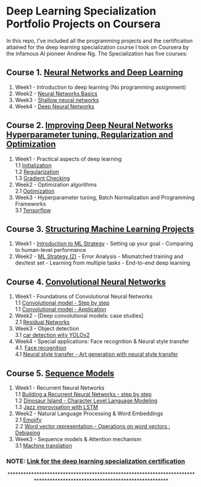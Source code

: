 # Deep Learning Specialization Portfolio Projects on Coursera

In this repo, I’ve included all the programming projects and the certification attained for the deep learning specialization course I took on Coursera by the infamous AI pioneer Andrew Ng. The Specialization has five courses: 

 ## Course 1. [Neural Networks and Deep Learning](https://www.youtube.com/watch?v=CS4cs9xVecg&list=PLkDaE6sCZn6Ec-XTbcX1uRg2_u4xOEky0)
 
1. Week1 - Introduction to deep learning (No programming assignment)
2. Week2 - [Neural Networks Basics](https://github.com/tyonas9/Deep-Learning-Specialization-on-Coursera/blob/master/Neural%20Networks%20%26%20Deep%20Learning/Logistic%20Regression%20with%20a%20Neural%20Network%20mindset.ipynb)
3. Week3 - [Shallow neural networks](https://github.com/tyonas9/Deep-Learning-Specialization-on-Coursera/blob/master/Neural%20Networks%20%26%20Deep%20Learning/Planar%20data%20classification%20with%20one%20hidden%20layer.ipynb)
4. Week4 - [Deep Neural Networks](https://github.com/tyonas9/Deep-Learning-Specialization-on-Coursera/blob/master/Neural%20Networks%20%26%20Deep%20Learning/Deep%20Neural%20Network%20-%20Application.ipynb)

## Course 2. [Improving Deep Neural Networks Hyperparameter tuning, Regularization and Optimization](https://www.youtube.com/watch?v=1waHlpKiNyY&list=PLkDaE6sCZn6Hn0vK8co82zjQtt3T2Nkqc)

1. Week1 - Practical aspects of deep learning</br>
   1.1 [Initialization](https://github.com/tyonas9/Deep-Learning-Specialization-on-Coursera/blob/master/Improving%20Deep%20Neural%20Networks%20:%20Hyperparameter%20tunning%2C%20Regularization%20%26%20Optimization/Initialization.ipynb)</br> 
   1.2 [Regularization](https://github.com/tyonas9/Deep-Learning-Specialization-on-Coursera/blob/master/Improving%20Deep%20Neural%20Networks%20:%20Hyperparameter%20tunning%2C%20Regularization%20%26%20Optimization/Regularization.ipynb)</br> 
   1.3 [Gradient Checking](https://github.com/tyonas9/Deep-Learning-Specialization-on-Coursera/blob/master/Improving%20Deep%20Neural%20Networks%20:%20Hyperparameter%20tunning%2C%20Regularization%20%26%20Optimization/Gradient%20Checking.ipynb) 
2. Week2 - Optimization algorithms</br>
   2.1 [Optimization](https://github.com/tyonas9/Deep-Learning-Specialization-on-Coursera/blob/master/Improving%20Deep%20Neural%20Networks%20:%20Hyperparameter%20tunning%2C%20Regularization%20%26%20Optimization/Optimization%20methods.ipynb)
3. Week3 - Hyperparameter tuning, Batch Normalization and Programming Frameworks<br/>
   3.1 [Tensorflow](https://github.com/tyonas9/Deep-Learning-Specialization-on-Coursera/blob/master/Improving%20Deep%20Neural%20Networks%20:%20Hyperparameter%20tunning%2C%20Regularization%20%26%20Optimization/Optimization%20methods.ipynb)

## Course 3. [Structuring Machine Learning Projects](https://www.youtube.com/watch?v=dFX8k1kXhOw&list=PLkDaE6sCZn6E7jZ9sN_xHwSHOdjUxUW_b)

1. Week1 - [Introduction to ML Strategy](https://github.com/tyonas9/Deep-Learning-Specialization-on-Coursera/blob/master/Structuring%20Machine%20Learning%20Projects/Week%201%20Quiz%20-%20Bird%20recognition%20in%20the%20city%20of%20Peacetopia%20(case%20study).md)
         - Setting up your goal
         - Comparing to human-level performance
2. Week2 - [ML Strategy (2)](https://github.com/tyonas9/Deep-Learning-Specialization-on-Coursera/blob/master/Structuring%20Machine%20Learning%20Projects/Week%202%20Quiz%20-%20Autonomous%20driving%20(case%20study).md)
         - Error Analysis
         - Mismatched training and dev/test set
         - Learning from multiple tasks
         - End-to-end deep learning
         
 ## Course 4. [Convolutional Neural Networks](https://www.youtube.com/watch?v=ArPaAX_PhIs&list=PLkDaE6sCZn6Gl29AoE31iwdVwSG-KnDzF)
 
 1. Week1 - Foundations of Convolutional Neural Networks</br>
    1.1 [Convolutional model - Step by step](https://github.com/tyonas9/Deep-Learning-Specialization-on-Coursera/blob/master/Convolutional%20Neural%20Networks/week_one%20:%20Foundations%20of%20Convolutional%20Neural%20Networks/%20Convolution%20model%20-%20Step%20by%20Step%20-%20v2.ipynb)</br> 
    1.1 [Convolutional model - Application](https://github.com/tyonas9/Deep-Learning-Specialization-on-Coursera/blob/master/Convolutional%20Neural%20Networks/week_one%20:%20Foundations%20of%20Convolutional%20Neural%20Networks/Convolution%20model%20-%20Application%20-%20v1.ipynb)
 2. Week2 - [Deep convolutional models: case studies]</br>
    2.1 [Residual Networks](https://github.com/tyonas9/Deep-Learning-Specialization-on-Coursera/blob/master/Convolutional%20Neural%20Networks/Week_two%20:%20Deep%20Convolutional%20Models%20:%20Case%20Studies/Residual%20Networks%20-%20v1.ipynb) 
 3. Week3 - Object detection</br> 
    3.1 [car detection wity YOLOv2](https://github.com/tyonas9/Deep-Learning-Specialization-on-Coursera/blob/master/Convolutional%20Neural%20Networks/Week_three%20:%20Object%20Detection/Autonomous%20driving%20application%20-%20Car%20detection%20-%20v1.ipynb)
 4. Week4 - Special applications: Face recognition & Neural style transfer</br>
    4.1. [Face recognition](https://github.com/tyonas9/Deep-Learning-Specialization-on-Coursera/blob/master/Convolutional%20Neural%20Networks/Week_four%20:%20Special%20applications%20:%20Face%20recognition%20%26%20Neural%20style%20transfer/Face%20Recognition/Face%20Recognition%20for%20the%20Happy%20House%20-%20v2.ipynb)</br> 
    4.1 [Neural style transfer - Art generation with neural style transfer](https://github.com/tyonas9/Deep-Learning-Specialization-on-Coursera/blob/master/Convolutional%20Neural%20Networks/Week_four%20:%20Special%20applications%20:%20Face%20recognition%20%26%20Neural%20style%20transfer/Neural%20style%20transfer/Art%20Generation%20with%20Neural%20Style%20Transfer%20-%20v1.ipynb)
 
 ## Course 5. [Sequence Models](https://www.youtube.com/watch?v=DejHQYAGb7Q&list=PLkDaE6sCZn6F6wUI9tvS_Gw1vaFAx6rd6)
 1. Week1 - Recurrent Neural Networks</br>
    1.1 [Building a Recurrent Neural Networks - step by step](https://github.com/tyonas9/Deep-Learning-Specialization-on-Coursera/blob/master/Squence%20models/Week_one/Building%20a%20Recurrent%20Neural%20Network/Building%20a%20Recurrent%20Neural%20Network%20-%20Step%20by%20Step%20-%20v1.ipynb)</br>
    1.2 [Dinosaur Island - Character Level Language Modeling](https://github.com/tyonas9/Deep-Learning-Specialization-on-Coursera/blob/master/Squence%20models/Week_one/Dinosaur%20Island%20-%20Character%20level%20Language%20Modeling/Dinosaurus%20Island%20--%20Character%20level%20language%20model%20final%20-%20v3.ipynb)</br>
    1.3 [Jazz improvisation with LSTM](https://github.com/tyonas9/Deep-Learning-Specialization-on-Coursera/blob/master/Squence%20models/Week_one/Jazz%20Improvisation%20with%20LSTM/Jazz%20improvisation%20with%20LSTM%20-%20v1.ipynb)
 2. Week2 - Natural Language Processing & Word Embeddings</br>
    2.1 [Emojify](https://github.com/tyonas9/Deep-Learning-Specialization-on-Coursera/blob/master/Squence%20models/Week_two/Natural%20Langauage%20Processing%20%26%20Word%20Embeddings/Emojify/Emojify%20-%20v2.ipynb)</br>
   2.2 [Word vector representation - Operations on word vectors : Debiasing](https://github.com/tyonas9/Deep-Learning-Specialization-on-Coursera/blob/master/Squence%20models/Week_two/Natural%20Langauage%20Processing%20%26%20Word%20Embeddings/Word%20vector%20representation/Operations%20on%20word%20vectors%20-%20v2.ipynb)
 3. Week3 - Sequence models & Attention mechanism</br>
   3.1 [Machine translation](https://github.com/tyonas9/Deep-Learning-Specialization-on-Coursera/blob/master/Squence%20models/Week_three/Machine%20translation/Neural%20machine%20translation%20with%20attention%20-%20v2.ipynb)</br>
   
### NOTE: [Link for the deep learning specialization certification](https://www.coursera.org/account/accomplishments/specialization/J2Z4JJRM53X5)
     
 
<p align="center"> **************************************************************************************************************************</p>
